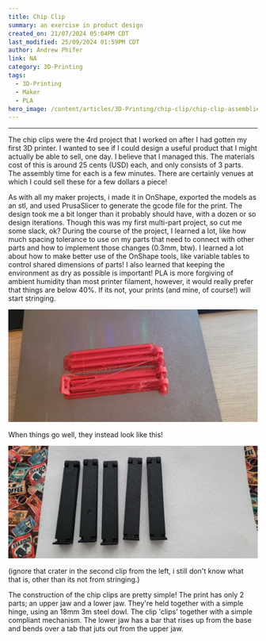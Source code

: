 ```yaml
---
title: Chip Clip
summary: an exercise in product design
created_on: 21/07/2024 05:04PM CDT
last_modified: 25/09/2024 01:59PM CDT
author: Andrew Phifer
link: NA
category: 3D-Printing
tags:
  - 3D-Printing
  - Maker
  - PLA
hero_image: /content/articles/3D-Printing/chip-clip/chip-clip-assemblies-multiple.jpg
---
```



----
The chip clips were the 4rd project that I worked on after I had gotten my first 3D printer.  I wanted to see if I could design a useful product that I might actually be able to sell, one day.  I believe that I managed this.  The materials cost of this is around 25 cents (USD) each, and only consists of 3 parts.  The assembly time for each is a few minutes.  There are certainly venues at which I could sell these for a few dollars a piece!  

As with all my maker projects, i made it in OnShape, exported the models as an stl, and used PrusaSlicer to generate the gcode file for the print.  The design took me a bit longer than it probably should have, with a dozen or so design iterations.  Though this was my first multi-part project, so cut me some slack, ok?  During the course of the project, I learned a lot, like how much spacing tolerance to use on my parts that need to connect with other parts and how to implement those changes (0.3mm, btw).  I learned a lot about how to make better use of the OnShape tools, like variable tables to control shared dimensions of parts!  I also learned that keeping the environment as dry as possible is important!  PLA is more forgiving of ambient humidity than most printer filament, however, it would really prefer that things are below 40%.  If its not, your prints (and mine, of course!) will start stringing. 

![failed print from bad stringing](/content/articles/3D-Printing/chip-clip/chip-clip-print-fail.jpg)

When things go well, they instead look like this!

![successful print set](/content/articles/3D-Printing/chip-clip/chip-clip-assemblies-multiple.jpg)

(ignore that crater in the second clip from the left, i still don't know what that is, other than its not from stringing.)

The construction of the chip clips are pretty simple!  The print has only 2 parts; an upper jaw and a lower jaw.  They're held together with a simple hinge, using an 18mm 3m steel dowl.  The clip 'clips' together with a simple compliant mechanism.  The lower jaw has a bar that rises up from the base and bends over a tab that juts out from the upper jaw.